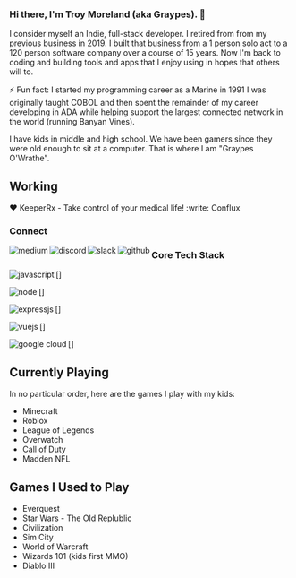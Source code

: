 ### Hi there, I'm Troy Moreland (aka Graypes). 👋

I consider myself an Indie, full-stack developer.  I retired from from my previous business in 2019.  I built that business from a 1 person solo act to a 120 person software company over a course of 15 years.  Now I'm back to coding and building tools and apps that I enjoy using in hopes that others will to.

⚡ Fun fact: I started my programming career as a Marine in 1991
  I was originally taught COBOL and then spent the remainder of my career developing in ADA while helping support the largest connected network in the world (running Banyan Vines).

I have kids in middle and high school.  We have been gamers since they were old enough to sit at a computer.  That is where I am "Graypes O'Wrathe".

## Working

:heart: KeeperRx - Take control of your medical life!
:write: Conflux

### Connect

[<img align="left" alt="medium" src="https://img.shields.io/badge/medium-%2312100E.svg?&style=for-the-badge&logo=medium&logoColor=white" />](https://graypes.medium.com)

[<img align="left" alt="discord" src="https://img.shields.io/badge/Discord-7289DA?style=for-the-badge&logo=discord&logoColor=white" />](https://discordapp.com/users/377648989627219969)

[<img align="left" alt="slack" src="https://img.shields.io/badge/Slack-4A154B?style=for-the-badge&logo=slack&logoColor=white" />](https://geekforceacademy.slack.com/team/UMMRHTMDZ)

[<img align="left" alt="github" src="https://img.shields.io/badge/GitHub-100000?style=for-the-badge&logo=github&logoColor=white" />](https://github.com/tmoreland72)

### Core Tech Stack

[<img align="left" alt="javascript" src="https://img.shields.io/badge/JavaScript-323330?style=for-the-badge&logo=javascript&logoColor=F7DF1E" />]

[<img align="left" alt="node" src="https://img.shields.io/badge/Node.js-43853D?style=for-the-badge&logo=node.js&logoColor=white" />]

[<img align="left" alt="expressjs" src="https://img.shields.io/badge/Express.js-404D59?style=for-the-badge" />]

[<img align="left" alt="vuejs" src="https://img.shields.io/badge/Vue.js-35495E?style=for-the-badge&logo=vue.js&logoColor=4FC08D" />]

[<img align="left" alt="google cloud" src="https://img.shields.io/badge/Google_Cloud-4285F4?style=for-the-badge&logo=google-cloud&logoColor=white" />]


## Currently Playing

In no particular order, here are the games I play with my kids:

- Minecraft
- Roblox
- League of Legends
- Overwatch
- Call of Duty
- Madden NFL

## Games I Used to Play

- Everquest
- Star Wars - The Old Replublic
- Civilization
- Sim City
- World of Warcraft
- Wizards 101 (kids first MMO)
- Diablo III
